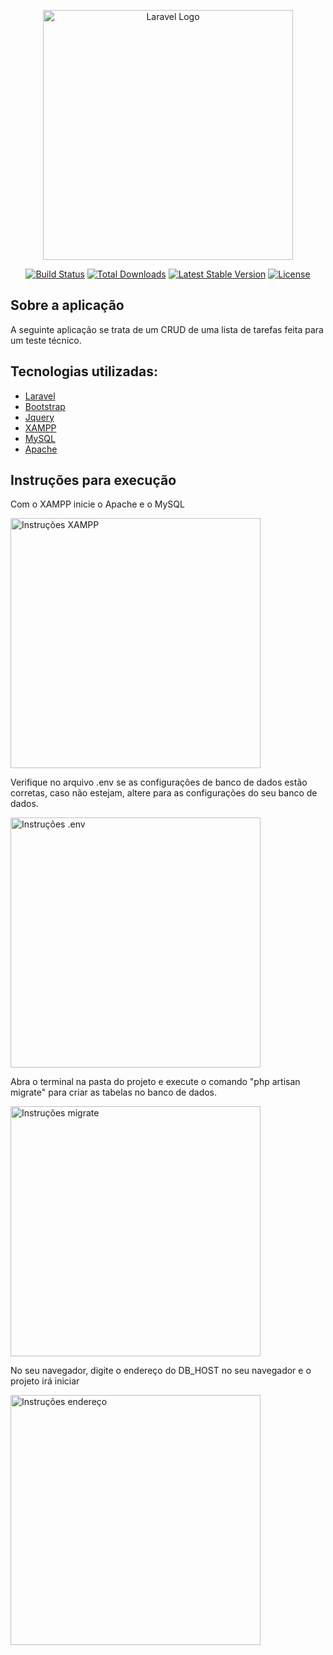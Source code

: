 <p align="center"><a href="https://laravel.com" target="_blank"><img src="https://raw.githubusercontent.com/laravel/art/master/logo-lockup/5%20SVG/2%20CMYK/1%20Full%20Color/laravel-logolockup-cmyk-red.svg" width="400" alt="Laravel Logo"></a></p>

<p align="center">
<a href="https://github.com/laravel/framework/actions"><img src="https://github.com/laravel/framework/workflows/tests/badge.svg" alt="Build Status"></a>
<a href="https://packagist.org/packages/laravel/framework"><img src="https://img.shields.io/packagist/dt/laravel/framework" alt="Total Downloads"></a>
<a href="https://packagist.org/packages/laravel/framework"><img src="https://img.shields.io/packagist/v/laravel/framework" alt="Latest Stable Version"></a>
<a href="https://packagist.org/packages/laravel/framework"><img src="https://img.shields.io/packagist/l/laravel/framework" alt="License"></a>
</p>

## Sobre a aplicação

A seguinte aplicação se trata de um CRUD de uma lista de tarefas feita para um teste técnico.

<h2>Tecnologias utilizadas:</h2>

- [Laravel](https://laravel.com/)
- [Bootstrap](https://getbootstrap.com/)
- [Jquery](https://jquery.com/)
- [XAMPP](https://www.apachefriends.org/pt_br/index.html)
- [MySQL](https://www.mysql.com/)
- [Apache](https://httpd.apache.org/)

## Instruções para execução
<p> Com o XAMPP inicie o Apache e o MySQL</p>
<img src="https://uploaddeimagens.com.br/imagens/AeM63Zg" width="400" alt="Instruções XAMPP"></a>

<p> Verifique no arquivo .env se as configurações de banco de dados estão corretas, caso não estejam, altere para as configurações do seu banco de dados.</p>
<img src="https://uploaddeimagens.com.br/images/004/590/265/full/rodar_o_projeto.png?1693224874" width="400" alt="Instruções .env"></a>

<p> Abra o terminal na pasta do projeto e execute o comando "php artisan migrate" para criar as tabelas no banco de dados.</p>
<img src="https://uploaddeimagens.com.br/imagens/rqgDWXI" width="400" alt="Instruções migrate"></a>

<p> No seu navegador, digite o endereço do DB_HOST no seu navegador e o projeto irá iniciar</p>
<img src="https://uploaddeimagens.com.br/imagens/yejoh0E" width="400" alt="Instruções endereço"></a>







